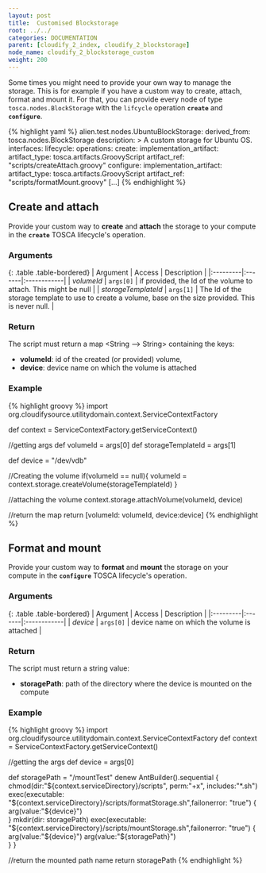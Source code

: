 ```yaml
---
layout: post
title:  Customised Blockstorage
root: ../../
categories: DOCUMENTATION
parent: [cloudify_2_index, cloudify_2_blockstorage]
node_name: cloudify_2_blockstorage_custom
weight: 200
---
```


Some times you might need to provide your own way to manage the storage. This is for example if you have a custom way to create, attach, format and mount it. For that, you can provide every node of type `tosca.nodes.BlockStorage` with the `lifcycle` operation **`create`** and **`configure`**.

{% highlight yaml %}
alien.test.nodes.UbuntuBlockStorage:
	derived_from: tosca.nodes.BlockStorage
	description: >
	  A custom storage for Ubuntu OS.
	interfaces:
	  lifecycle:
	    operations:
	      create:
	        implementation_artifact:
	          artifact_type: tosca.artifacts.GroovyScript
	          artifact_ref: "scripts/createAttach.groovy"
	      configure:
	        implementation_artifact:
	          artifact_type: tosca.artifacts.GroovyScript
	          artifact_ref: "scripts/formatMount.groovy"
  [...]
{% endhighlight %}

## Create and attach ##
Provide your custom way to **create** and **attach** the storage to your compute in the **`create`** TOSCA lifecycle's operation. 

### Arguments ###

{: .table .table-bordered}
| Argument | Access | Description |
|:---------|:-------|:------------|
| *volumeId*  | `args[0]` |  if provided, the Id of the volume to attach. This might be null |
| *storageTemplateId*  | `args[1]` |  The Id of the storage template to use to create a volume, base on the size provided. This is never null. |


### Return ###
The script must return a map <String --> String> containing the keys:  

- **volumeId**: id of the created (or provided) volume,
- **device**: device name on which the volume is attached 

### Example ###

{% highlight groovy %}
import org.cloudifysource.utilitydomain.context.ServiceContextFactory

def context = ServiceContextFactory.getServiceContext()

//getting args
def volumeId = args[0]
def storageTemplateId = args[1]

def device = "/dev/vdb"

//Creating the volume
if(volumeId == null){
	volumeId = context.storage.createVolume(storageTemplateId)
}

//attaching the volume
context.storage.attachVolume(volumeId, device)

//return the map
return [volumeId: volumeId, device:device]
{% endhighlight %}

## Format and mount ##
Provide your custom way to **format** and **mount** the storage on your compute in the **`configure`** TOSCA lifecycle's operation. 

### Arguments ###

{: .table .table-bordered}
| Argument | Access | Description |
|:---------|:-------|:------------|
| *device*  | `args[0]` |  device name on which the volume is attached |

### Return ###
The script must return a string value:  

- **storagePath**: path of the directory where the device is mounted on the compute 


### Example ###

{% highlight groovy %}
import org.cloudifysource.utilitydomain.context.ServiceContextFactory
def context = ServiceContextFactory.getServiceContext()

//getting the args
def device = args[0]

def storagePath = "/mountTest"
denew AntBuilder().sequential {
  chmod(dir:"${context.serviceDirectory}/scripts", perm:"+x", includes:"*.sh")
  exec(executable: "${context.serviceDirectory}/scripts/formatStorage.sh",failonerror: "true") {
    arg(value:"${device}")			
  }
  mkdir(dir: storagePath)
  exec(executable: "${context.serviceDirectory}/scripts/mountStorage.sh",failonerror: "true") {
    arg(value:"${device}")			
    arg(value:"${storagePath}")			
  }
}

//return the mounted path name
return storagePath
{% endhighlight %}
